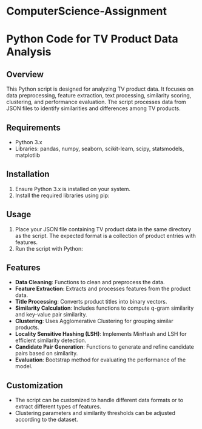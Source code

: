# ComputerScience-Assignment
# Python Code for TV Product Data Analysis

## Overview
This Python script is designed for analyzing TV product data. It focuses on data preprocessing, feature extraction, text processing, similarity scoring, clustering, and performance evaluation. The script processes data from JSON files to identify similarities and differences among TV products.

## Requirements
- Python 3.x
- Libraries: pandas, numpy, seaborn, scikit-learn, scipy, statsmodels, matplotlib

## Installation
1. Ensure Python 3.x is installed on your system.
2. Install the required libraries using pip:


## Usage
1. Place your JSON file containing TV product data in the same directory as the script. The expected format is a collection of product entries with features.
2. Run the script with Python:

## Features
- **Data Cleaning**: Functions to clean and preprocess the data.
- **Feature Extraction**: Extracts and processes features from the product data.
- **Title Processing**: Converts product titles into binary vectors.
- **Similarity Calculation**: Includes functions to compute q-gram similarity and key-value pair similarity.
- **Clustering**: Uses Agglomerative Clustering for grouping similar products.
- **Locality Sensitive Hashing (LSH)**: Implements MinHash and LSH for efficient similarity detection.
- **Candidate Pair Generation**: Functions to generate and refine candidate pairs based on similarity.
- **Evaluation**: Bootstrap method for evaluating the performance of the model.

## Customization
- The script can be customized to handle different data formats or to extract different types of features.
- Clustering parameters and similarity thresholds can be adjusted according to the dataset.


